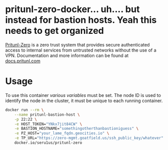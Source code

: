 # pritunl-zero-docker... uh.... but instead for bastion hosts. Yeah this needs to get organized

[Pritunl-Zero](https://zero.pritunl.com) is a zero trust system
that provides secure authenticated access to internal services from untrusted
networks without the use of a VPN. Documentation and more
information can be found at
[docs.pritunl.com](https://docs.pritunl.com/docs/pritunl-zero)

# Usage

To use this container *various variables* must be set. The node ID
is used to identify the node in the cluster, it must be unique to each
running container.

```bash
docker run --rm \
	--name pritunl-bastion-host \
	-p 22:22 \
	-e HOST_TOKEN="YNkx7jit84CW" \
	-e BASTION_HOSTNAME="somethingotherthanbastioniguess" \
	-e PZ_HOST="your_lame_fqdn.geocities.io" \
	-e TP_URL="https://zero-mgmt.goatfield.us/ssh_public_key/whatever" \
	docker.io/seru1us/pritunl-zero
```
